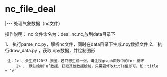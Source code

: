 # nc_file_deal


|--- 处理气象数据（nc文件）


操作说明：
nc 文件命名为：deal_nc.nc,放到data目录下

1、 执行parse_nc.py，解析nc文件，同时在data目录下生成.npy数据文件
2、 执行draw_data.py ，获取.npy数据，并绘制图形
     
     注：1> 、会生成120*3 张图，若只想生成一张，请注视graph函数中的for 循环
         2> 、 默认绘制‘u’数据，获取其他数据绘制，只需要修改title值即可。如：title = 'v'
